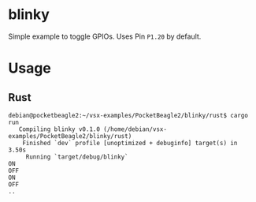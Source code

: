 # blinky

Simple example to toggle GPIOs. Uses Pin `P1.20` by default.

# Usage

## Rust

```console
debian@pocketbeagle2:~/vsx-examples/PocketBeagle2/blinky/rust$ cargo run
   Compiling blinky v0.1.0 (/home/debian/vsx-examples/PocketBeagle2/blinky/rust)
    Finished `dev` profile [unoptimized + debuginfo] target(s) in 3.50s
     Running `target/debug/blinky`
ON
OFF
ON
OFF
..
```
